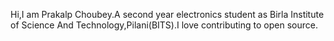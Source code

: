 Hi,I am Prakalp Choubey.A second year electronics student as Birla Institute of Science And Technology,Pilani(BITS).I love contributing to open source.
